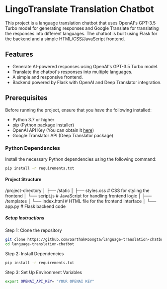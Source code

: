 # LingoTranslate Translation Chatbot

This project is a language translation chatbot that uses OpenAI's GPT-3.5 Turbo model for generating responses and Google Translate for translating the responses into different languages. The chatbot is built using Flask for the backend and a simple HTML/CSS/JavaScript frontend.

## Features

- Generate AI-powered responses using OpenAI's GPT-3.5 Turbo model.
- Translate the chatbot's responses into multiple languages.
- A simple and responsive frontend.
- Backend powered by Flask with OpenAI and Deep Translator integration.

## Prerequisites

Before running the project, ensure that you have the following installed:

- Python 3.7 or higher
- pip (Python package installer)
- OpenAI API Key (You can obtain it [here](https://beta.openai.com/signup/))
- Google Translator API (Deep Translator package)
  
### Python Dependencies

Install the necessary Python dependencies using the following command:

```bash
pip install -r requirements.txt
```
#### Project Structure

/project-directory
│
├── /static
│   ├── styles.css         # CSS for styling the frontend
│   └── script.js          # JavaScript for handling frontend logic
│
├── /templates
│   └── index.html         # HTML file for the frontend interface
│
└── app.py                 # Flask backend code

##### Setup Instructions

Step 1: Clone the repository

```bash
git clone https://github.com/SarthakRoongta/language-translation-chatbot.git
cd language-translation-chatbot
```
Step 2: Install Dependencies

```bash
pip install -r requirements.txt
```

Step 3: Set Up Environment Variables
```bash
export OPENAI_API_KEY= "YOUR OPENAI KEY"
```
